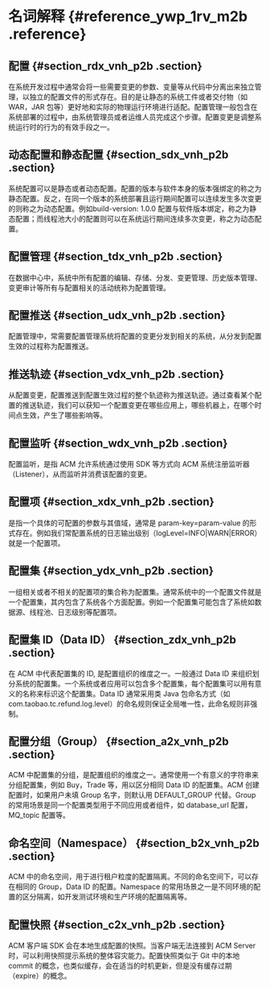 # 名词解释 {#reference_ywp_1rv_m2b .reference}

## 配置 {#section_rdx_vnh_p2b .section}

在系统开发过程中通常会将一些需要变更的参数、变量等从代码中分离出来独立管理，以独立的配置文件的形式存在。目的是让静态的系统工件或者交付物（如 WAR，JAR 包等）更好地和实际的物理运行环境进行适配。配置管理一般包含在系统部署的过程中，由系统管理员或者运维人员完成这个步骤。配置变更是调整系统运行时的行为的有效手段之一。

## 动态配置和静态配置 {#section_sdx_vnh_p2b .section}

系统配置可以是静态或者动态配置。配置的版本与软件本身的版本强绑定的称之为静态配置。反之，在同一个版本的系统部署且运行期间配置可以连续发生多次变更的则称之为动态配置。例如build-version: 1.0.0 配置与软件版本绑定，称之为静态配置；而线程池大小的配置则可以在系统运行期间连续多次变更，称之为动态配置。

## 配置管理 {#section_tdx_vnh_p2b .section}

在数据中心中，系统中所有配置的编辑、存储、分发、变更管理、历史版本管理、变更审计等所有与配置相关的活动统称为配置管理。

## 配置推送 {#section_udx_vnh_p2b .section}

配置管理中，常需要配置管理系统将配置的变更分发到相关的系统，从分发到配置生效的过程称为配置推送。

## 推送轨迹 {#section_vdx_vnh_p2b .section}

从配置变更，配置推送到配置生效过程的整个轨迹称为推送轨迹。通过查看某个配置的推送轨迹，我们可以获知一个配置变更在哪些应用上，哪些机器上，在哪个时间点生效，产生了哪些影响等。

## 配置监听 {#section_wdx_vnh_p2b .section}

配置监听，是指 ACM 允许系统通过使用 SDK 等方式向 ACM 系统注册监听器（Listener），从而监听并消费该配置的变更。

## 配置项 {#section_xdx_vnh_p2b .section}

是指一个具体的可配置的参数与其值域，通常是 param-key=param-value 的形式存在。例如我们常配置系统的日志输出级别（logLevel=INFO|WARN|ERROR） 就是一个配置项。

## 配置集 {#section_ydx_vnh_p2b .section}

一组相关或者不相关的配置项的集合称为配置集。通常系统中的一个配置文件就是一个配置集，其内包含了系统各个方面配置。例如一个配置集可能包含了系统如数据源、线程池、日志级别等配置项。

## 配置集 ID（Data ID） {#section_zdx_vnh_p2b .section}

在 ACM 中代表配置集的 ID, 是配置组织的维度之一。一般通过 Data ID 来组织划分系统的配置集。一个系统或者应用可以包含多个配置集，每个配置集可以用有意义的名称来标识这个配置集。Data ID 通常采用类 Java 包命名方式（如com.taobao.tc.refund.log.level）的命名规则保证全局唯一性，此命名规则非强制。

## 配置分组（Group） {#section_a2x_vnh_p2b .section}

ACM 中配置集的分组，是配置组织的维度之一。通常使用一个有意义的字符串来分组配置集，例如 Buy，Trade 等，用以区分相同 Data ID 的配置集。ACM 创建配置时，如果用户未填 Group 名字，则默认用 DEFAULT\_GROUP 代替。Group 的常用场景是同一个配置类型用于不同应用或者组件，如 database\_url 配置，MQ\_topic 配置等。

## 命名空间（Namespace） {#section_b2x_vnh_p2b .section}

ACM 中的命名空间，用于进行租户粒度的配置隔离。不同的命名空间下，可以存在相同的 Group，Data ID 的配置。Namespace 的常用场景之一是不同环境的配置的区分隔离，如开发测试环境和生产环境的配置隔离等。

## 配置快照 {#section_c2x_vnh_p2b .section}

ACM 客户端 SDK 会在本地生成配置的快照。当客户端无法连接到 ACM Server 时，可以利用快照提示系统的整体容灾能力。配置快照类似于 Git 中的本地 commit 的概念，也类似缓存，会在适当的时机更新，但是没有缓存过期（expire）的概念。


